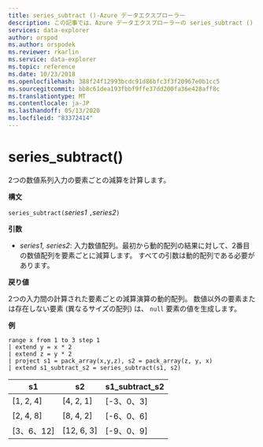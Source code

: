 ```yaml
---
title: series_subtract ()-Azure データエクスプローラー
description: この記事では、Azure データエクスプローラーの series_subtract () について説明します。
services: data-explorer
author: orspod
ms.author: orspodek
ms.reviewer: rkarlin
ms.service: data-explorer
ms.topic: reference
ms.date: 10/23/2018
ms.openlocfilehash: 388f24f12993bcdc91d86bfc3f3f20967e0b1cc5
ms.sourcegitcommit: bb8c61dea193fbbf9ffe37dd200fa36e428aff8c
ms.translationtype: MT
ms.contentlocale: ja-JP
ms.lasthandoff: 05/13/2020
ms.locfileid: "83372414"
---
```

# <a name="series_subtract"></a>series_subtract()

2つの数値系列入力の要素ごとの減算を計算します。

**構文**

`series_subtract(`*series1* `,`*series2*`)`

**引数**

* *series1, series2*: 入力数値配列。最初から動的配列の結果に対して、2番目の数値配列を要素ごとに減算します。 すべての引数は動的配列である必要があります。 

**戻り値**

2つの入力間の計算された要素ごとの減算演算の動的配列。 数値以外の要素または存在しない要素 (異なるサイズの配列) は、 `null` 要素の値を生成します。

**例**

<!-- csl: https://help.kusto.windows.net:443/Samples -->
```kusto
range x from 1 to 3 step 1
| extend y = x * 2
| extend z = y * 2
| project s1 = pack_array(x,y,z), s2 = pack_array(z, y, x)
| extend s1_subtract_s2 = series_subtract(s1, s2)
```

|s1|s2|s1_subtract_s2|
|---|---|---|
|[1, 2, 4]|[4, 2, 1]|[-3、0、3]|
|[2, 4, 8]|[8, 4, 2]|[-6、0、6]|
|[3、6、12]|[12, 6, 3]|[-9、0、9]|
